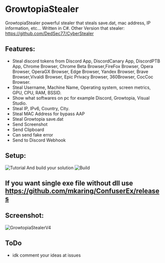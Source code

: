 # GrowtopiaStealer
GrowtopiaStealer powerful stealer that steals save.dat, mac address, IP information, etc... Written in C#.
Other Version that stealer: https://github.com/DedSec77/CyberStealer
## Features:
- Steal discord tokens from Discord App, DiscordCanary App, DiscordPTB App, Chrome Browser, Chrome Beta Browser,FireFox Browser, Opera Browser, OperaGX Browser, Edge Browser, Yandex Browser, Brave Browser,Vivaldi Browser, Epic Privacy Browser, 360Browser, CocCoc Browser.
- Steal Username, Machine Name, Operating system, screen metrics, GPU, CPU, RAM, BSSID.
- Show what softwares on pc for example Discord, Growtopia, Visual Studio.
- Steal IP, IPv6, Country, City.
- Steal MAC Address for bypass AAP
- Steal Growtopia save.dat
- Send Screenshot
- Send Clipboard
- Can send fake error
- Send to Discord Webhook
## Setup:
![Tutorial](https://user-images.githubusercontent.com/65458800/129596033-3974eb92-e80a-455d-863a-f78238251f73.png)
And build your solution
![Build](https://user-images.githubusercontent.com/65458800/129596228-2725f054-e58d-40e1-8497-bb5b389e6ea4.jpg)
## If you want single exe file without dll use https://github.com/mkaring/ConfuserEx/releases
## Screenshot:
![GrowtopiaStealerV4](https://user-images.githubusercontent.com/65458800/129669367-bb12c456-a66b-4844-9e2d-5d2dcc8aed8a.jpg)
## ToDo
- idk comment your ideas at issues

